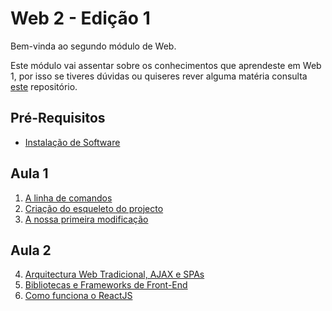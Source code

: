 # Web 2 - Edição 1

Bem-vinda ao segundo módulo de Web.

Este módulo vai assentar sobre os conhecimentos que aprendeste em Web 1, por isso se tiveres dúvidas ou quiseres rever alguma matéria consulta [este](https://github.com/As-Raparigas-do-Codigo/web-ed-3) repositório.

## Pré-Requisitos
* [Instalação de Software](0-Instalacao-de-Software.md)

## Aula 1

1. [A linha de comandos](1-A-linha-de-comandos.md)
2. [Criação do esqueleto do projecto](2-Criacao-do-esqueleto-do-projecto.md)
3. [A nossa primeira modificação](3-A-nossa-primeira-modificacao.md)

## Aula 2

4. [Arquitectura Web Tradicional, AJAX e SPAs](4-SPAs.md)
5. [Bibliotecas e Frameworks de Front-End](5-Bibliotecas-e-Frameworks-de-Front-End.md)
6. [Como funciona o ReactJS](6-Como-funciona-o-ReactJS.md)
